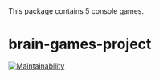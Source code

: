 ##

This package contains 5 console games.

##

# brain-games-project

[![Maintainability](https://api.codeclimate.com/v1/badges/a5e9c3b878c805502906/maintainability)](https://codeclimate.com/github/ChechelRoman/brain-games-project/maintainability)